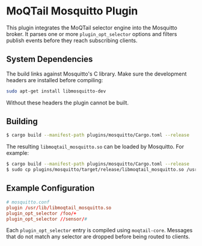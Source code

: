 # MoQTail Mosquitto Plugin

This plugin integrates the MoQTail selector engine into the Mosquitto broker. It parses one or more `plugin_opt_selector` options and filters publish events before they reach subscribing clients.

## System Dependencies

The build links against Mosquitto's C library. Make sure the development
headers are installed before compiling:

```bash
sudo apt-get install libmosquitto-dev
```

Without these headers the plugin cannot be built.

## Building

```bash
$ cargo build --manifest-path plugins/mosquitto/Cargo.toml --release
```

The resulting `libmoqtail_mosquitto.so` can be loaded by Mosquitto.
For example:

```bash
$ cargo build --manifest-path plugins/mosquitto/Cargo.toml --release
$ sudo cp plugins/mosquitto/target/release/libmoqtail_mosquitto.so /usr/lib/
```

## Example Configuration

```conf
# mosquitto.conf
plugin /usr/lib/libmoqtail_mosquitto.so
plugin_opt_selector /foo/+
plugin_opt_selector //sensor/#
```

Each `plugin_opt_selector` entry is compiled using `moqtail-core`. Messages that do not match any selector are dropped before being routed to clients.
